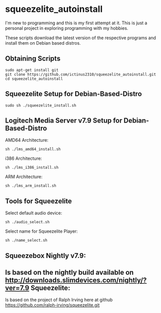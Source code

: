 squeezelite_autoinstall
==============
I'm new to programming and this is my first attempt at it.
This is just a personal project in exploring programming with my hobbies.

These scripts download the latest version of the respective programs and install them on Debian based distros.

Obtaining Scripts
-----------------
```shell
sudo apt-get install git
git clone https://github.com/ictinus2310/squeezelite_autoinstall.git
cd squeezelite_autoinstall
```

Squeezelite Setup for Debian-Based-Distro
-----------------------------------------
```shell
sudo sh ./squeezelite_install.sh
```

Logitech Media Server v7.9 Setup for Debian-Based-Distro
--------------------------------------------------------
AMD64 Architecture:
```shell
sh ./lms_amd64_install.sh
```
i386 Architecture:
```shell
sh ./lms_i386_install.sh
```
ARM Architecture:
```shell
sh ./lms_arm_install.sh
```

Tools for Squeezelite
---------------------
Select default audio device:
```shell
sh ./audio_select.sh
```
Select name for Squeezelite Player:
```shell
sh ./name_select.sh
```

Squeezebox Nightly v7.9:
-------------------
Is based on the nightly build available on http://downloads.slimdevices.com/nightly/?ver=7.9
Squeezelite:
------------
Is based on the project of Ralph Irving here at github https://github.com/ralph-irving/squeezelite.git
